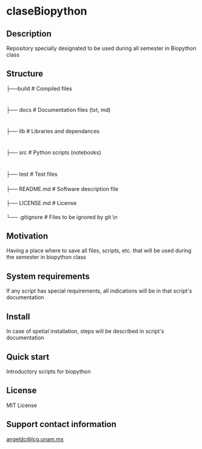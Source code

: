 # claseBiopython

## Description
Repository specially designated to be used during all semester in Biopython class

## Structure
├──build      # Compiled files
# 
├── docs     # Documentation files (txt, md)
#
├── lib         # Libraries and dependances 
#
├── src        # Python scripts (notebooks) 
#
├── test       # Test files
###
├── README.md        # Software description file 
####
├── LICENSE.md        # License 
####
└── .gitignore            # Files to be ignored by git \n

## Motivation
Having a place where to save all files, scripts, etc. that will be used during the semester in biopython class

## System requirements
If any script has special requirements, all indications will be in that script's documentation

## Install
In case of spetial installation, steps will be described in script's documentation

## Quick start
Introductory scripts for biopython

## License
MIT License

## Support contact information
angeldc@lcg.unam.mx
